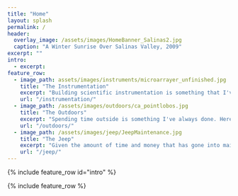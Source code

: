```yaml
---
title: "Home"
layout: splash
permalink: /
header:
  overlay_image: /assets/images/HomeBanner_Salinas2.jpg
  caption: "A Winter Sunrise Over Salinas Valley, 2009"
excerpt: ""
intro:
  - excerpt:
feature_row:
  - image_path: assets/images/instruments/microarrayer_unfinished.jpg
    title: "The Instrumentation"
    excerpt: "Building scientific instrumentation is something that I've come to enjoy working on. Learn more about it here."
    url: "/instrumentation/"
  - image_path: /assets/images/outdoors/ca_pointlobos.jpg
    title: "The Outdoors"
    excerpt: "Spending time outside is something I've always done. Here's an opportunity to share some of it with you."
    url: "/outdoors/"
  - image_path: /assets/images/jeep/JeepMaintenance.jpg
    title: "The Jeep"
    excerpt: "Given the amount of time and money that has gone into maintaining the '01 TJ, it deserved its own page."
    url: "/jeep/"
---
```




{% include feature_row id="intro" %}

{% include feature_row %}
